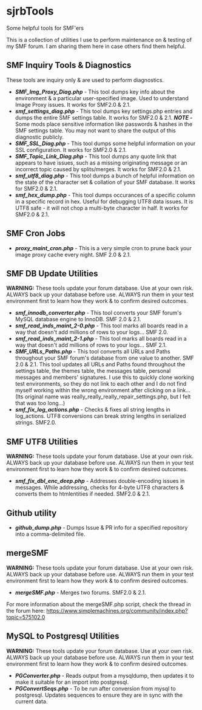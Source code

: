 # sjrbTools
Some helpful tools for SMF'ers

This is a collection of utilities I use to perform maintenance on & testing of my SMF forum.  I am sharing them here in case others find them helpful.

## SMF Inquiry Tools & Diagnostics

These tools are inquiry only & are used to perform diagnostics.

* ***SMF_Img_Proxy_Diag.php*** - This tool dumps key info about the environment & a particular user-specified image.  Used to understand Image Proxy issues.  It works for SMF2.0 & 2.1. 
* ***smf_settings_diag.php*** - This tool dumps key settings.php entries and dumps the entire SMF settings table.  It works for SMF2.0 & 2.1.  ***NOTE -*** Some mods place sensitive information like passwords & hashes in the SMF settings table.  You may not want to share the output of this diagnostic publicly.  
* ***SMF_SSL_Diag.php*** - This tool dumps some helpful information on your SSL configuration.  It works for SMF2.0 & 2.1.
* ***SMF_Topic_Link_Diag.php*** - This tool dumps any quote link that appears to have issues, such as a missing originating message or an incorrect topic caused by splits/merges.  It works for SMF2.0 & 2.1.
* ***smf_utf8_diag.php*** - This tool dumps a bunch of helpful information on the state of the character set & collation of your SMF database.  It works for SMF2.0 & 2.1.
* ***smf_hex_dump.php*** - This tool dumps occurances of a specific column in a specific record in hex.  Useful for debugging UTF8 data issues.  It is UTF8 safe - it will not chop a multi-byte character in half.  It works for SMF2.0 & 2.1. 

## SMF Cron Jobs

* ***proxy_maint_cron.php*** - This is a very simple cron to prune back your image proxy cache every night.  SMF 2.0 & 2.1.  

## SMF DB Update Utilities

**WARNING:** These tools update your forum database.  Use at your own risk.  ALWAYS back up your database before use.  ALWAYS run them in your test environment first to learn how they work & to confirm desired outcomes.

* ***smf_innodb_converter.php*** - This tool converts your SMF forum's MySQL database engine to InnoDB.  SMF 2.0 & 2.1.  
* ***smf_read_inds_maint_2-0.php*** - This tool marks all boards read in a way that doesn't add millions of rows to your logs...  SMF 2.0.
* ***smf_read_inds_maint_2-1.php*** - This tool marks all boards read in a way that doesn't add millions of rows to your logs...  SMF 2.1.
* ***SMF_URLs_Paths.php*** - This tool converts all URLs and Paths throughout your SMF forum's database from one value to another.  SMF 2.0 & 2.1.  This tool updates all URLs and Paths found throughout the settings table, the themes table, the messages table, personal messages and members' signatures.  I use this to quickly clone working test environments, so they do not link to each other and I do not find myself working within the wrong environment after clicking on a link...  (Its original name was really_really_really_repair_settings.php, but I felt that was too long...)
* ***smf_fix_log_actions.php*** - Checks & fixes all string lengths in log_actions. UTF8 conversions can break string lengths in serialized strings.  SMF2.0.

## SMF UTF8 Utilities

**WARNING:** These tools update your forum database.  Use at your own risk.  ALWAYS back up your database before use.  ALWAYS run them in your test environment first to learn how they work & to confirm desired outcomes.

* ***smf_fix_dbl_enc_deep.php*** - Addresses double-encoding issues in messages.  While addressing, checks for 4-byte UTF8 characters & converts them to htmlentities if needed.  SMF2.0 & 2.1.

## Github utility

* ***github_dump.php*** - Dumps Issue & PR info for a specified repository into a comma-delimited file. 

## mergeSMF

**WARNING:** These tools update your forum database.  Use at your own risk.  ALWAYS back up your database before use.  ALWAYS run them in your test environment first to learn how they work & to confirm desired outcomes.

* ***mergeSMF.php*** - Merges two forums.  SMF2.0 & 2.1.

For more information about the mergeSMF.php script, check the thread in the forum here: https://www.simplemachines.org/community/index.php?topic=575102.0

## MySQL to Postgresql Utilities

**WARNING:** These tools update your forum database.  Use at your own risk.  ALWAYS back up your database before use.  ALWAYS run them in your test environment first to learn how they work & to confirm desired outcomes.

* ***PGConverter.php*** - Reads output from a mysqldump, then updates it to make it suitable for an import into postgresql.
* ***PGConvertSeqs.php*** - To be run after conversion from mysql to postgresql.  Updates sequences to ensure they are in sync with the current data.
